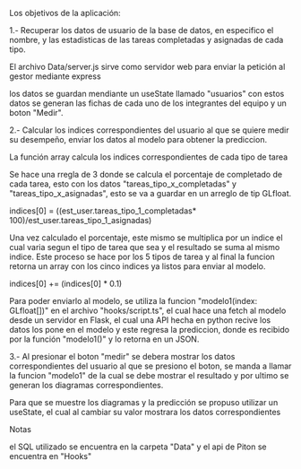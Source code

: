 
Los objetivos de la aplicación:

1.- Recuperar los datos de usuario de la base de datos, en especifico el nombre, y las estadisticas de las tareas completadas y asignadas de cada tipo.

El archivo Data/server.js sirve como servidor web para enviar la petición al gestor mediante express 

los datos se guardan mendiante un useState llamado "usuarios" con estos datos se generan las fichas de cada uno de los integrantes del equipo y un boton "Medir".

2.- Calcular los indices correspondientes del usuario al que se quiere medir su desempeño, enviar los datos al modelo para obtener la prediccion.

La función array calcula los indices correspondientes de cada tipo de tarea

Se hace una rregla de 3 donde se calcula el porcentaje de completado de cada tarea, esto con los datos "tareas_tipo_x_completadas" y "tareas_tipo_x_asignadas", esto se va a guardar en un arreglo de tip GLfloat.

indices[0] = ((est_user.tareas_tipo_1_completadas* 100)/est_user.tareas_tipo_1_asignadas)

Una vez calculado el porcentaje, este mismo se multiplica por un indice el cual varia segun el tipo de tarea que sea y el resultado se suma al mismo indice. Este proceso se hace por los 5 tipos de tarea y al final la funcion retorna un array con los cinco indices ya listos para enviar al modelo.

indices[0] += (indices[0] * 0.1)

Para poder enviarlo al modelo, se utiliza la funcion "modelo1(index: GLfloat[])" en el archivo "hooks/script.ts", el cual hace una fetch al modelo desde un servidor en Flask, el cual una API hecha en python recive los datos los pone en el modelo y este regresa la prediccion, donde es recibido por la función "modelo1()" y lo retorna en un JSON. 

3.- Al presionar el boton "medir" se debera mostrar los datos correspondientes del usuario al que se presiono el boton, se manda a llamar la funcion "modelo1" de la cual se debe mostrar el resultado y por ultimo se generan los diagramas correspondientes.

Para que se muestre los diagramas y la predicción se propuso utilizar un useState, el cual al cambiar su valor mostrara los datos correspondientes 

Notas

el SQL utilizado se encuentra en la carpeta "Data" y el api de Piton se encuentra en "Hooks"

